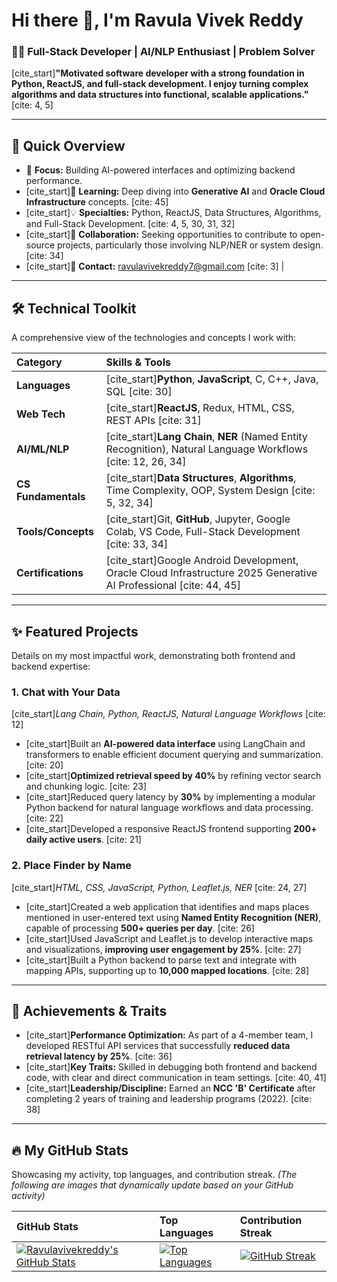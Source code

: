 # Hi there 👋, I'm Ravula Vivek Reddy

### 👨‍💻 Full-Stack Developer | AI/NLP Enthusiast | Problem Solver

[cite_start]**"Motivated software developer with a strong foundation in Python, ReactJS, and full-stack development. I enjoy turning complex algorithms and data structures into functional, scalable applications."** [cite: 4, 5]

---

## 🌟 Quick Overview

- 🔭 **Focus:** Building AI-powered interfaces and optimizing backend performance.
- [cite_start]🌱 **Learning:** Deep diving into **Generative AI** and **Oracle Cloud Infrastructure** concepts. [cite: 45]
- [cite_start]💡 **Specialties:** Python, ReactJS, Data Structures, Algorithms, and Full-Stack Development. [cite: 4, 5, 30, 31, 32]
- [cite_start]🤝 **Collaboration:** Seeking opportunities to contribute to open-source projects, particularly those involving NLP/NER or system design. [cite: 34]
- [cite_start]📧 **Contact:** ravulavivekreddy7@gmail.com [cite: 3] |

---

## 🛠️ Technical Toolkit

A comprehensive view of the technologies and concepts I work with:

| Category | Skills & Tools |
| :--- | :--- |
| **Languages** | [cite_start]**Python**, **JavaScript**, C, C++, Java, SQL [cite: 30] |
| **Web Tech** | [cite_start]**ReactJS**, Redux, HTML, CSS, REST APIs [cite: 31] |
| **AI/ML/NLP** | [cite_start]**Lang Chain**, **NER** (Named Entity Recognition), Natural Language Workflows [cite: 12, 26, 34] |
| **CS Fundamentals**| [cite_start]**Data Structures**, **Algorithms**, Time Complexity, OOP, System Design [cite: 5, 32, 34] |
| **Tools/Concepts**| [cite_start]Git, **GitHub**, Jupyter, Google Colab, VS Code, Full-Stack Development [cite: 33, 34] |
| **Certifications**| [cite_start]Google Android Development, Oracle Cloud Infrastructure 2025 Generative AI Professional [cite: 44, 45] |

---

## ✨ Featured Projects

Details on my most impactful work, demonstrating both frontend and backend expertise:

### 1. Chat with Your Data
[cite_start]*Lang Chain, Python, ReactJS, Natural Language Workflows* [cite: 12]

- [cite_start]Built an **AI-powered data interface** using LangChain and transformers to enable efficient document querying and summarization. [cite: 20]
- [cite_start]**Optimized retrieval speed by 40%** by refining vector search and chunking logic. [cite: 23]
- [cite_start]Reduced query latency by **30%** by implementing a modular Python backend for natural language workflows and data processing. [cite: 22]
- [cite_start]Developed a responsive ReactJS frontend supporting **200+ daily active users**. [cite: 21]

### 2. Place Finder by Name
[cite_start]*HTML, CSS, JavaScript, Python, Leaflet.js, NER* [cite: 24, 27]

- [cite_start]Created a web application that identifies and maps places mentioned in user-entered text using **Named Entity Recognition (NER)**, capable of processing **500+ queries per day**. [cite: 26]
- [cite_start]Used JavaScript and Leaflet.js to develop interactive maps and visualizations, **improving user engagement by 25%**. [cite: 27]
- [cite_start]Built a Python backend to parse text and integrate with mapping APIs, supporting up to **10,000 mapped locations**. [cite: 28]

---

## 🎯 Achievements & Traits

- [cite_start]**Performance Optimization:** As part of a 4-member team, I developed RESTful API services that successfully **reduced data retrieval latency by 25%**. [cite: 36]
- [cite_start]**Key Traits:** Skilled in debugging both frontend and backend code, with clear and direct communication in team settings. [cite: 40, 41]
- [cite_start]**Leadership/Discipline:** Earned an **NCC 'B' Certificate** after completing 2 years of training and leadership programs (2022). [cite: 38]

---

## 🔥 My GitHub Stats

Showcasing my activity, top languages, and contribution streak. *(The following are images that dynamically update based on your GitHub activity)*

| GitHub Stats | Top Languages | Contribution Streak |
| :--- | :--- | :--- |
| [![Ravulavivekreddy's GitHub Stats](https://github-readme-stats.vercel.app/api?username=Ravulavivekreddy&show_icons=true&theme=dark&hide_title=true)](https://github.com/Ravulavivekreddy) | [![Top Languages](https://github-readme-stats.vercel.app/api/top-langs/?username=Ravulavivekreddy&layout=compact&theme=dark&hide_title=true)](https://github.com/Ravulavivekreddy) | [![GitHub Streak](https://github-readme-streak-stats.max-cst.com/?user=Ravulavivekreddy&theme=dark&hide_title=true)](https://git.io/streak-stats) |
